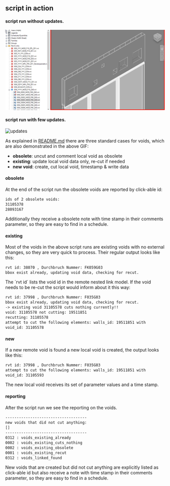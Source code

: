 ## script in action

#### script run without updates.
![no updates](rvt_nRDC_no_updates.gif)

#### script run with few updates.
![updates](rvt_nRDC_updates.gif)

As explained in [README.md](README.md) there are three standard 
cases for voids, which are also demonstrated in the above GIF:

* **obsolete**: uncut and comment local void as obsolete
* **existing**: update local void data only, re-cut if needed
* **new void**: create, cut local void, timestamp & write data

#### obsolete
At the end of the script run the obsolete voids are reported by 
click-able id: 
```
ids of 2 obsolete voids:
31105378
28093167
```
Additionally they receive a obsolete note with time stamp in 
their comments parameter, so they are easy to find in a schedule.

#### existing
Most of the voids in the above script runs are existing voids with 
no external changes, so they are very quick to process.
Their regular output looks like this:
```
rvt id: 38070 , Durchbruch Nummer: FK059G03
bbox exist already, updating void data, checking for recut.
```
The ´rvt id´ lists the void id in the remote nested link model.
If the void needs to be re-cut the script would inform about it this way:
```
rvt id: 37998 , Durchbruch Nummer: F035G03
bbox exist already, updating void data, checking for recut.
-> existing void 31105578 cuts nothing currently!!
void: 31105578 not cutting: 19511851
recutting: 31105578
attempt to cut the following elements: walls_id: 19511851 with void_id: 31105578
```

#### new
If a new remote void is found a new local void is created, 
the output looks like this:
```
rvt id: 37998 , Durchbruch Nummer: F035G03
attempt to cut the following elements: walls_id: 19511851 with void_id: 31105593
```
The new local void receives its set of parameter values and a time stamp.

#### reporting
After the script run we see the reporting on the voids.
```
------------------------------------
new voids that did not cut anything:
[]
------------------------------------
0312 : voids_existing_already
0002 : voids_existing_cuts_nothing
0002 : voids_existing_obsolete
0001 : voids_existing_recut
0312 : voids_linked_found
```

New voids that are created but did not cut anything are explicitly 
listed as click-able id but also receive a note with time stamp in 
their comments parameter, so they are easy to find in a schedule.

